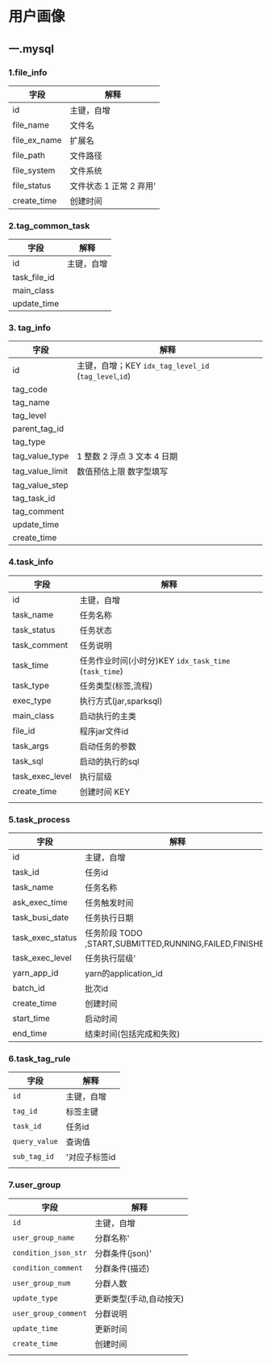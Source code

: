 # 用户画像

## 一.mysql

### 1.file_info

| 字段         | 解释                    |
| ------------ | ----------------------- |
| id           | 主键，自增              |
| file_name    | 文件名                  |
| file_ex_name | 扩展名                  |
| file_path    | 文件路径                |
| file_system  | 文件系统                |
| file_status  | 文件状态 1 正常 2 弃用' |
| create_time  | 创建时间                |



### 2.tag_common_task

| 字段         | 解释       |
| ------------ | ---------- |
| id           | 主键，自增 |
| task_file_id |            |
| main_class   |            |
| update_time  |            |



### 3. tag_info



| 字段            | 解释                                                  |
| --------------- | ----------------------------------------------------- |
| id              | 主键，自增；KEY `idx_tag_level_id` (`tag_level`,`id`) |
| tag_code        |                                                       |
| tag_name        |                                                       |
| tag_level       |                                                       |
| parent_tag_id   |                                                       |
| tag_type        |                                                       |
| tag_value_type  | 1 整数 2 浮点 3 文本 4 日期                           |
| tag_value_limit | 数值预估上限 数字型填写                               |
| tag_value_step  |                                                       |
| tag_task_id     |                                                       |
| tag_comment     |                                                       |
| update_time     |                                                       |
| create_time     |                                                       |



### 4.task_info

| 字段            | 解释                                                  |
| --------------- | ----------------------------------------------------- |
| id              | 主键，自增                                            |
| task_name       | 任务名称                                              |
| task_status     | 任务状态                                              |
| task_comment    | 任务说明                                              |
| task_time       | 任务作业时间(小时分)KEY `idx_task_time` (`task_time`) |
| task_type       | 任务类型(标签,流程)                                   |
| exec_type       | 执行方式(jar,sparksql)                                |
| main_class      | 启动执行的主类                                        |
| file_id         | 程序jar文件id                                         |
| task_args       | 启动任务的参数                                        |
| task_sql        | 启动的执行的sql                                       |
| task_exec_level | 执行层级                                              |
| create_time     | 创建时间 KEY                                          |
|                 |                                                       |



### 5.task_process

| 字段             | 解释                                                   |
| ---------------- | ------------------------------------------------------ |
| id               | 主键，自增                                             |
| task_id          | 任务id                                                 |
| task_name        | 任务名称                                               |
| ask_exec_time    | 任务触发时间                                           |
| task_busi_date   | 任务执行日期                                           |
| task_exec_status | 任务阶段 TODO ,START,SUBMITTED,RUNNING,FAILED,FINISHED |
| task_exec_level  | 任务执行层级'                                          |
| yarn_app_id      | yarn的application_id                                   |
| batch_id         | 批次id                                                 |
| create_time      | 创建时间                                               |
| start_time       | 启动时间                                               |
| end_time         | 结束时间(包括完成和失败)                               |

### 6.task_tag_rule

| 字段          | 解释          |
| ------------- | ------------- |
| `id`          | 主键，自增    |
| `tag_id`      | 标签主键      |
| `task_id`     | 任务id        |
| `query_value` | 查询值        |
| `sub_tag_id`  | '对应子标签id |
|               |               |



### 7.user_group

| 字段                 | 解释                    |
| -------------------- | ----------------------- |
| `id`                 | 主键，自增              |
| `user_group_name`    | 分群名称'               |
| `condition_json_str` | 分群条件(json)'         |
| `condition_comment`  | 分群条件(描述)          |
| `user_group_num`     | 分群人数                |
| `update_type`        | 更新类型(手动,自动按天) |
| `user_group_comment` | 分群说明                |
| `update_time`        | 更新时间                |
| `create_time`        | 创建时间                |
|                      |                         |

